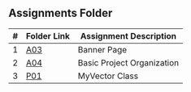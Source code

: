 ##  Assignments Folder

|   #   | Folder Link | Assignment Description |
| :---: | ----------- | ---------------------- |
| 1 | [A03](https://github.com/It-Is-Legend27/2143-OOP-Badillo/tree/main/Assignments/A03) | Banner Page |
| 2 | [A04](https://github.com/It-Is-Legend27/2143-OOP-Badillo/tree/main/Assignments/A04) | Basic Project Organization |
| 3 | [P01](P01/main.cpp)  | MyVector Class |
